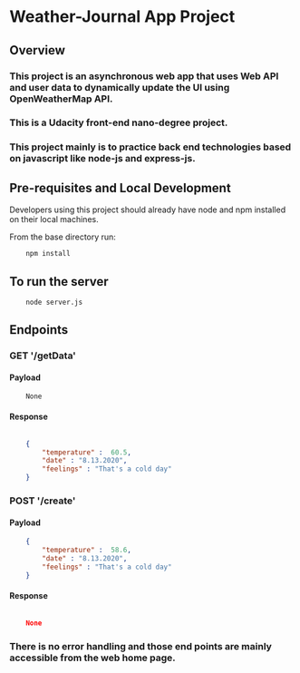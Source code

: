 # Weather-Journal App Project

## Overview
### This project is an asynchronous web app that uses Web API and user data to dynamically update the UI using OpenWeatherMap API. 
### This is a Udacity front-end nano-degree project.
### This project mainly is to practice back end technologies based on javascript like node-js and express-js.

## Pre-requisites and Local Development

Developers using this project should already have node and npm installed on their local machines.

From the base directory run:

```
    npm install
```
## To run the server 

```
    node server.js
```
## Endpoints

### GET '/getData'

#### Payload 

```
    None
```
#### Response

```json

    {
        "temperature" :  60.5,
        "date" : "8.13.2020",
        "feelings" : "That's a cold day"
    }

```
### POST '/create'

#### Payload 

```json
    {
        "temperature" :  58.6,
        "date" : "8.13.2020",
        "feelings" : "That's a cold day"
    }
```
#### Response

```json

    None 

```

### There is no error handling and those end points are mainly accessible from the web home page.